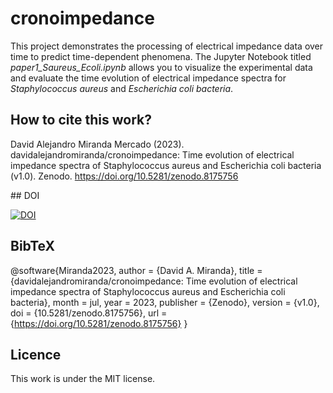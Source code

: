 # cronoimpedance

This project demonstrates the processing of electrical impedance data over time to predict time-dependent phenomena. The Jupyter Notebook titled *paper1_Saureus_Ecoli.ipynb* allows you to visualize the experimental data and evaluate the time evolution of electrical impedance spectra for *Staphylococcus aureus* and *Escherichia coli bacteria*.

## How to cite this work?

David Alejandro Miranda Mercado (2023). davidalejandromiranda/cronoimpedance: Time evolution of electrical impedance spectra of Staphylococcus aureus and Escherichia coli bacteria (v1.0). Zenodo. https://doi.org/10.5281/zenodo.8175756

## DOI

[![DOI](https://zenodo.org/badge/669695092.svg)](https://zenodo.org/badge/latestdoi/669695092)

## BibTeX

@software{Miranda2023,
  author       = {David A. Miranda},
  title        = {davidalejandromiranda/cronoimpedance: Time evolution of electrical impedance spectra of Staphylococcus aureus and Escherichia coli bacteria},
  month        = jul,
  year         = 2023,
  publisher    = {Zenodo},
  version      = {v1.0},
  doi          = {10.5281/zenodo.8175756},
  url          = {https://doi.org/10.5281/zenodo.8175756}
}

## Licence

This work is under the MIT license.